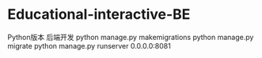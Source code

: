 # Educational-interactive-BE
Python版本 后端开发
python manage.py makemigrations
python manage.py migrate
python manage.py runserver 0.0.0.0:8081

